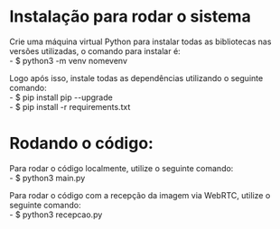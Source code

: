 # Instalação para rodar o sistema

Crie uma máquina virtual Python para instalar todas as bibliotecas nas versões utilizadas, o comando para instalar é:\
    - $ python3 -m venv nomevenv

Logo após isso, instale todas as dependências utilizando o seguinte comando:\
    - $ pip install pip --upgrade\
    - $ pip install -r requirements.txt

# Rodando o código:

Para rodar o código localmente, utilize o seguinte comando:\
    - $ python3 main.py

Para rodar o código com a recepção da imagem via WebRTC, utilize o seguinte comando:\
    - $ python3 recepcao.py